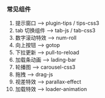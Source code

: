### 常见组件

1. 提示窗口 --> plugin-tips / tips-css3
2. tab 切换组件 --> tab-js / tab-css3 
3. 数字滚动特效 --> num-roll 
4. 向上按钮 --> gotop 
5. 下拉更新 --> pull-to-reload
6. 加载条动画 --> lading-bar 
7. 轮播图 --> carousel-css3
8. 拖拽 --> drag-js
9. 视差特效 --> parallax-effect
10. 加载特效 --> loader-animation
